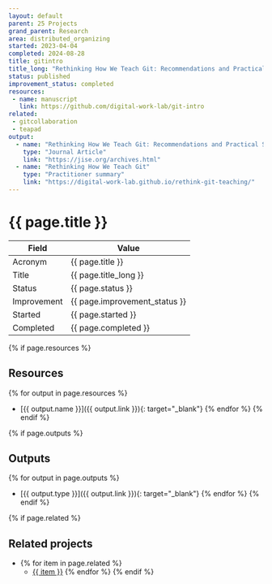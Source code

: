 ```yaml
---
layout: default
parent: 25 Projects
grand_parent: Research
area: distributed_organizing
started: 2023-04-04
completed: 2024-08-28
title: gitintro
title_long: "Rethinking How We Teach Git: Recommendations and Practical Strategies for the Information Systems Curriculum"
status: published
improvement_status: completed
resources:
 - name: manuscript
   link: https://github.com/digital-work-lab/git-intro
related:
 - gitcollaboration
 - teapad
output:
  - name: "Rethinking How We Teach Git: Recommendations and Practical Strategies for the Information Systems Curriculum"
    type: "Journal Article"
    link: "https://jise.org/archives.html"
  - name: "Rethinking How We Teach Git"
    type: "Practitioner summary"
    link: "https://digital-work-lab.github.io/rethink-git-teaching/"
---
```


# {{ page.title }}

Field               | Value
------------------- | ----------------------------------
Acronym             | {{ page.title }}
Title               | {{ page.title_long }}
Status              | {{ page.status }}
Improvement         | {{ page.improvement_status }}
Started             | {{ page.started }}
Completed           | {{ page.completed }}

{% if page.resources %}
## Resources

  {% for output in page.resources %}
  - [{{ output.name }}]({{ output.link }}){: target="_blank"}
  {% endfor %}
{% endif %}

{% if page.outputs %}
## Outputs

  {% for output in page.outputs %}
  - [{{ output.type }}]({{ output.link }}){: target="_blank"}
  {% endfor %}
{% endif %}

{% if page.related %}
## Related projects 

- {% for item in page.related %}
  - <a href="{{ item }}">{{ item }}</a>
{% endfor %}
{% endif %}
